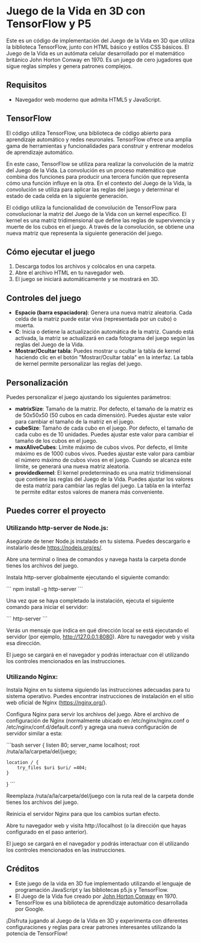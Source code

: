 # Juego de la Vida en 3D con TensorFlow y P5

Este es un código de implementación del Juego de la Vida en 3D que utiliza la biblioteca TensorFlow, junto con HTML básico y estilos CSS básicos. El Juego de la Vida es un autómata celular desarrollado por el matemático británico John Horton Conway en 1970. Es un juego de cero jugadores que sigue reglas simples y genera patrones complejos.

## Requisitos

- Navegador web moderno que admita HTML5 y JavaScript.

## TensorFlow

El código utiliza TensorFlow, una biblioteca de código abierto para aprendizaje automático y redes neuronales. TensorFlow ofrece una amplia gama de herramientas y funcionalidades para construir y entrenar modelos de aprendizaje automático.

En este caso, TensorFlow se utiliza para realizar la convolución de la matriz del Juego de la Vida. La convolución es un proceso matemático que combina dos funciones para producir una tercera función que representa cómo una función influye en la otra. En el contexto del Juego de la Vida, la convolución se utiliza para aplicar las reglas del juego y determinar el estado de cada celda en la siguiente generación.

El código utiliza la funcionalidad de convolución de TensorFlow para convolucionar la matriz del Juego de la Vida con un kernel específico. El kernel es una matriz tridimensional que define las reglas de supervivencia y muerte de los cubos en el juego. A través de la convolución, se obtiene una nueva matriz que representa la siguiente generación del juego.

## Cómo ejecutar el juego

1. Descarga todos los archivos y colócalos en una carpeta.
2. Abre el archivo HTML en tu navegador web.
3. El juego se iniciará automáticamente y se mostrará en 3D.

## Controles del juego

- **Espacio (barra espaciadora)**: Genera una nueva matriz aleatoria. Cada celda de la matriz puede estar viva (representada por un cubo) o muerta.
- **C**: Inicia o detiene la actualización automática de la matriz. Cuando está activada, la matriz se actualizará en cada fotograma del juego según las reglas del Juego de la Vida.
- **Mostrar/Ocultar tabla**: Puedes mostrar u ocultar la tabla de kernel haciendo clic en el botón "Mostrar/Ocultar tabla" en la interfaz. La tabla de kernel permite personalizar las reglas del juego.

## Personalización

Puedes personalizar el juego ajustando los siguientes parámetros:

- **matrixSize**: Tamaño de la matriz. Por defecto, el tamaño de la matriz es de 50x50x50 (50 cubos en cada dimensión). Puedes ajustar este valor para cambiar el tamaño de la matriz en el juego.
- **cubeSize**: Tamaño de cada cubo en el juego. Por defecto, el tamaño de cada cubo es de 10 unidades. Puedes ajustar este valor para cambiar el tamaño de los cubos en el juego.
- **maxAliveCubes**: Límite máximo de cubos vivos. Por defecto, el límite máximo es de 1000 cubos vivos. Puedes ajustar este valor para cambiar el número máximo de cubos vivos en el juego. Cuando se alcanza este límite, se generará una nueva matriz aleatoria.
- **providedkernel**: El kernel predeterminado es una matriz tridimensional que contiene las reglas del Juego de la Vida. Puedes ajustar los valores de esta matriz para cambiar las reglas del juego. La tabla en la interfaz te permite editar estos valores de manera más conveniente.

## Puedes correr el proyecto

### Utilizando http-server de Node.js:

Asegúrate de tener Node.js instalado en tu sistema. Puedes descargarlo e instalarlo desde https://nodejs.org/es/.

Abre una terminal o línea de comandos y navega hasta la carpeta donde tienes los archivos del juego.

Instala http-server globalmente ejecutando el siguiente comando:

´´´
npm install -g http-server
´´´

Una vez que se haya completado la instalación, ejecuta el siguiente comando para iniciar el servidor:

´´´
http-server
´´´

Verás un mensaje que indica en qué dirección local se está ejecutando el servidor (por ejemplo, http://127.0.0.1:8080). Abre tu navegador web y visita esa dirección.

El juego se cargará en el navegador y podrás interactuar con él utilizando los controles mencionados en las instrucciones.

### Utilizando Nginx:

Instala Nginx en tu sistema siguiendo las instrucciones adecuadas para tu sistema operativo. Puedes encontrar instrucciones de instalación en el sitio web oficial de Nginx (https://nginx.org/).

Configura Nginx para servir los archivos del juego. Abre el archivo de configuración de Nginx (normalmente ubicado en /etc/nginx/nginx.conf o /etc/nginx/conf.d/default.conf) y agrega una nueva configuración de servidor similar a esta:

´´´bash
server {
    listen 80;
    server_name localhost;
    root /ruta/a/la/carpeta/del/juego;

    location / {
        try_files $uri $uri/ =404;
    }
}
´´´

Reemplaza /ruta/a/la/carpeta/del/juego con la ruta real de la carpeta donde tienes los archivos del juego.

Reinicia el servidor Nginx para que los cambios surtan efecto.

Abre tu navegador web y visita http://localhost (o la dirección que hayas configurado en el paso anterior).

El juego se cargará en el navegador y podrás interactuar con él utilizando los controles mencionados en las instrucciones.

## Créditos

- Este juego de la vida en 3D fue implementado utilizando el lenguaje de programación JavaScript y las bibliotecas p5.js y TensorFlow.
- El Juego de la Vida fue creado por [John Horton Conway](https://en.wikipedia.org/wiki/John_Horton_Conway) en 1970.
- TensorFlow es una biblioteca de aprendizaje automático desarrollada por Google.

¡Disfruta jugando al Juego de la Vida en 3D y experimenta con diferentes configuraciones y reglas para crear patrones interesantes utilizando la potencia de TensorFlow!
